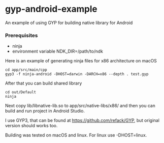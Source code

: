 # gyp-android-example
An example of using GYP for building native library for Android

### Prerequisites

- ninja
- environment variable NDK_DIR=/path/to/ndk

Here is an example of generating ninja files for x86 architecture on macOS

    cd app/src/main/cpp
    gyp3 -f ninja-android -DHOST=darwin -DARCH=x86 --depth . test.gyp
    
After that you can build shared library

    cd out/Default
    ninja
    
Next copy lib/libnative-lib.so to app/src/native-libs/x86/ and then you can build and run project in Android Studio.

I use GYP3, that can be found at https://github.com/refack/GYP, but original version should works too.

Building was tested on macOS and linux. For linux use -DHOST=linux.
